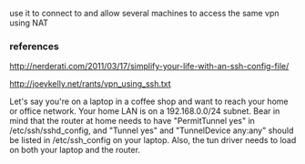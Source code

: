 use it to connect to  and allow several machines to access the
same vpn using NAT




### references

http://nerderati.com/2011/03/17/simplify-your-life-with-an-ssh-config-file/

http://joeykelly.net/rants/vpn_using_ssh.txt

Let's say you're on a laptop in a coffee shop and want to reach your home or
office network. Your home LAN is on a 192.168.0.0/24 subnet. Bear in mind that
the router at home needs to have "PermitTunnel yes" in /etc/ssh/sshd_config,
and "Tunnel yes" and "TunnelDevice any:any" should be listed in
/etc/ssh_config on your laptop. Also, the tun driver needs to load on both
your laptop and the router.
